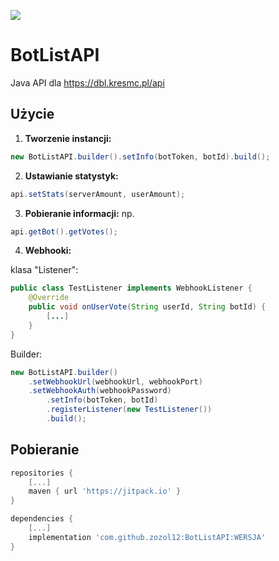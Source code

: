 [![](https://jitpack.io/v/zozol12/BotListAPI.svg)](https://jitpack.io/#zozol12/BotListAPI)
# BotListAPI
Java API dla https://dbl.kresmc.pl/api

## Użycie
1. **Tworzenie instancji:**
```java
new BotListAPI.builder().setInfo(botToken, botId).build();
```
2. **Ustawianie statystyk:**
```java
api.setStats(serverAmount, userAmount);
```
3. **Pobieranie informacji:**
np.
```java
api.getBot().getVotes();
```
4. **Webhooki:**

klasa "Listener":
```java
public class TestListener implements WebhookListener {
    @Override
    public void onUserVote(String userId, String botId) {
        [...]
    }
}
```
Builder:
```java
new BotListAPI.builder()
	.setWebhookUrl(webhookUrl, webhookPort)
	.setWebhookAuth(webhookPassword)
        .setInfo(botToken, botId)
        .registerListener(new TestListener())
        .build();
```

## Pobieranie
```gradle
repositories {
	[...]
	maven { url 'https://jitpack.io' }
}

dependencies {
	[...]
	implementation 'com.github.zozol12:BotListAPI:WERSJA'
}
```
